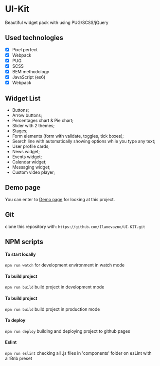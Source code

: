 # UI-Kit
Beautiful widget pack with using PUG/SCSS/jQuery
## Used technologies
- [x] Pixel perfect
- [x] Webpack
- [x] PUG
- [x] SCSS
- [x] BEM methodology
- [x] JavaScript (es6)
- [x] Webpack

## Widget List
- Buttons;
- Arrow buttons;
- Percentages chart & Pie chart;
- Slider with 2 themes;
- Stages;
- Form elements (form with validate, toggles, tick boxes);
- Search line with automatically showing options while you type any text;
- User profile cards;
- News widget;
- Events widget;
- Calendar widget;
- Messaging widget;
- Custom video player;


## Demo page
You can enter to [Demo page](https://ilanevazno.github.io/UI-KIT/ "Demo page") for looking at this project.

## Git
clone this repository with:
```https://github.com/Ilanevazno/UI-KIT.git```

## NPM scripts

#### To start locally 
```npm run watch``` for development environment in watch mode

#### To build project 
```npm run build``` build project in development mode

#### To build project 
```npm run build``` build project in production mode

#### To deploy
```npm run deploy``` building and deploying project to github pages

#### Eslint
```npm run eslint``` checking all .js files in 'components' folder on esLint with airBnb preset

